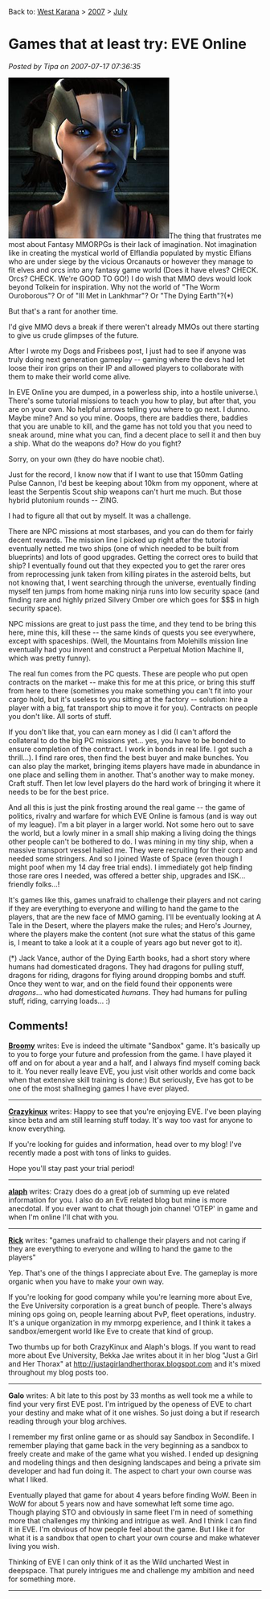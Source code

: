 Back to: [West Karana](/posts/westkarana.md) > [2007](/posts/2007/westkarana.md) > [July](./westkarana.md)
# Games that at least try: EVE Online

*Posted by Tipa on 2007-07-17 07:36:35*

![650627757.jpg](../../../uploads/2007/07/650627757.jpg)The thing that frustrates me most about Fantasy MMORPGs is their lack of imagination. Not imagination like in creating the mystical world of Elflandia populated by mystic Elfians who are under siege by the vicious Orcanauts or however they manage to fit elves and orcs into any fantasy game world (Does it have elves? CHECK. Orcs? CHECK. We're GOOD TO GO!) I do wish that MMO devs would look beyond Tolkein for inspiration. Why not the world of "The Worm Ouroborous"? Or of "Ill Met in Lankhmar"? Or "The Dying Earth"?(*)

But that's a rant for another time.

I'd give MMO devs a break if there weren't already MMOs out there starting to give us crude glimpses of the future.

After I wrote my Dogs and Frisbees post, I just had to see if anyone was truly doing next generation gameplay -- gaming where the devs had let loose their iron grips on their IP and allowed players to collaborate with them to make their world come alive.

In EVE Online you are dumped, in a powerless ship, into a hostile universe.\\ There's some tutorial missions to teach you how to play, but after that, you are on your own. No helpful arrows telling you where to go next. I dunno. Maybe mine? And so you mine. Ooops, there are baddies there, baddies that you are unable to kill, and the game has not told you that you need to sneak around, mine what you can, find a decent place to sell it and then buy a ship. What do the weapons do? How do you fight?

Sorry, on your own (they do have noobie chat).

Just for the record, I know now that if I want to use that 150mm Gatling Pulse Cannon, I'd best be keeping about 10km from my opponent, where at least the Serpentis Scout ship weapons can't hurt me much. But those hybrid plutonium rounds -- ZING.

I had to figure all that out by myself. It was a challenge.

There are NPC missions at most starbases, and you can do them for fairly decent rewards. The mission line I picked up right after the tutorial eventually netted me two ships (one of which needed to be built from blueprints) and lots of good upgrades. Getting the correct ores to build that ship? I eventually found out that they expected you to get the rarer ores from reprocessing junk taken from killing pirates in the asteroid belts, but not knowing that, I went searching through the universe, eventually finding myself ten jumps from home making ninja runs into low security space (and finding rare and highly prized Silvery Omber ore which goes for $$$ in high security space).

NPC missions are great to just pass the time, and they tend to be bring this here, mine this, kill these -- the same kinds of quests you see everywhere, except with spaceships. (Well, the Mountains from Molehills mission line eventually had you invent and construct a Perpetual Motion Machine II, which was pretty funny).

The real fun comes from the PC quests. These are people who put open contracts on the market -- make this for me at this price, or bring this stuff from here to there (sometimes you make something you can't fit into your cargo hold, but it's useless to you sitting at the factory -- solution: hire a player with a big, fat transport ship to move it for you). Contracts on people you don't like. All sorts of stuff.

If you don't like that, you can earn money as I did (I can't afford the collateral to do the big PC missions yet... yes, you have to be bonded to ensure completion of the contract. I work in bonds in real life. I got such a thrill...). I find rare ores, then find the best buyer and make bunches. You can also play the market, bringing items players have made in abundance in one place and selling them in another. That's another way to make money. Craft stuff. Then let low level players do the hard work of bringing it where it needs to be for the best price.

And all this is just the pink frosting around the real game -- the game of politics, rivalry and warfare for which EVE Online is famous (and is way out of my league). I'm a bit player in a larger world. Not some hero out to save the world, but a lowly miner in a small ship making a living doing the things other people can't be bothered to do. I was mining in my tiny ship, when a massive transport vessel hailed me. They were recruiting for their corp and needed some stringers. And so I joined Waste of Space (even though I might poof when my 14 day free trial ends). I immediately got help finding those rare ores I needed, was offered a better ship, upgrades and ISK... friendly folks...!

It's games like this, games unafraid to challenge their players and not caring if they are everything to everyone and willing to hand the game to the players, that are the new face of MMO gaming. I'll be eventually looking at A Tale in the Desert, where the players make the rules; and Hero's Journey, where the players make the content (not sure what the status of this game is, I meant to take a look at it a couple of years ago but never got to it).

(*) Jack Vance, author of the Dying Earth books, had a short story where humans had domesticated dragons. They had dragons for pulling stuff, dragons for riding, dragons for flying around dropping bombs and stuff. Once they went to war, and on the field found their opponents were *dragons*... who had domesticated *humans*. They had humans for pulling stuff, riding, carrying loads... :)
## Comments!

**[Broomy](http://oshunsaltar.blogspot.com/)** writes: Eve is indeed the ultimate "Sandbox" game. It's basically up to you to forge your future and profession from the game. I have played it off and on for about a year and a half, and I always find myself coming back to it. You never really leave EVE, you just visit other worlds and come back when that extensive skill training is done:) But seriously, Eve has got to be one of the most shallneging games I have ever played.

---

**[Crazykinux](http://www.crazykinux.com)** writes: Happy to see that you're enjoying EVE. I've been playing since beta and am still learning stuff today. It's way too vast for anyone to know everything.

If you're looking for guides and information, head over to my blog! I've recently made a post with tons of links to guides.

Hope you'll stay past your trial period!

---

**[alaph](http://alaph.net)** writes: Crazy does do a great job of summing up eve related information for you. I also do an EvE related blog but mine is more anecdotal. If you ever want to chat though join channel 'OTEP' in game and when I'm online I'll chat with you.

---

**[Rick](http://slashrandom.wordpress.com)** writes: "games unafraid to challenge their players and not caring if they are everything to everyone and willing to hand the game to the players"

Yep. That's one of the things I appreciate about Eve. The gameplay is more organic when you have to make your own way.

If you're looking for good company while you're learning more about Eve, the Eve University corporation is a great bunch of people. There's always mining ops going on, people learning about PvP, fleet operations, industry. It's a unique organization in my mmorpg experience, and I think it takes a sandbox/emergent world like Eve to create that kind of group.

Two thumbs up for both CrazyKinux and Alaph's blogs. If you want to read more about Eve University, Bekka Jae writes about it in her blog "Just a Girl and Her Thorax" at http://justagirlandherthorax.blogspot.com and it's mixed throughout my blog posts too.

---

**Galo** writes: A bit late to this post by 33 months as well took me a while to find your very first EVE post. I'm intrigued by the openess of EVE to chart your destiny and make what of it one wishes. So just doing a but if research reading through your blog archives. 

I remember my first online game or as should say Sandbox in Secondlife. I remember playing that game back in the very beginning as a sandbox to freely create and make of the game what you wished. I ended up designing and modeling things and then designing landscapes and being a private sim developer and had fun doing it. The aspect to chart your own course was what I liked. 

Eventually played that game for about 4 years before finding WoW. Been in WoW for about 5 years now and have somewhat left some time ago. Though playing STO and obviously in same fleet I'm in need of something more that challenges my thinking and intrigue as well. And I think I can find it in EVE. I'm obvious of how people feel about the game. But I like it for what it is a sandbox that open to chart your own course and make whatever living you wish. 

Thinking of EVE I can only think of it as the Wild uncharted West in deepspace. That purely intrigues me and challenge my ambition and need for something more.

---

